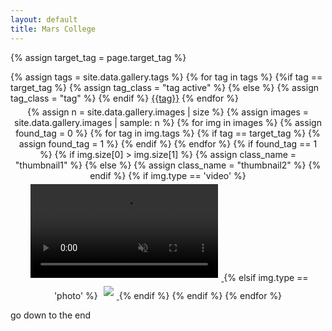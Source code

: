 ```yaml
---
layout: default
title: Mars College
---
```


{% assign target_tag = page.target_tag %}

<link rel="stylesheet" href="https://cdn.jsdelivr.net/gh/fancyapps/fancybox@3.5.7/dist/jquery.fancybox.min.css" />
<script src="https://cdn.jsdelivr.net/npm/jquery@3.5.1/dist/jquery.min.js"></script>
<script src="https://cdn.jsdelivr.net/gh/fancyapps/fancybox@3.5.7/dist/jquery.fancybox.min.js"></script>




<style>

    .tag {
        cursor: pointer;
        background-color: #f00;
        display: inline-block;
        padding:3px;
        margin:5px;
    }
    .tag.active {
        background-color:#ff0;
    }

    #images { 
        margin: 5px 5px;
        text-align: center;
    } 
        
    #images img, #images video { 
        transition: 0.2s;
        padding: 5px; 
    } 
        
    img:hover, video:hover { 
        /* filter: drop-shadow(2px 2px 2px green);  */
        /* transform: scale(1.05);  */
        background-color:#0f0; 
    } 

    img.thumbnail1, video.thumbnail1, img.thumbnail2, video.thumbnail2 {
        display: inline-block;
        margin: 5px;
        vertical-align: middle;
    }
    img.thumbnail1, video.thumbnail1  {
        max-height: 300px;
        height: auto;
        width: auto;
        max-width: 96%;
        
    }
    img.thumbnail2, video.thumbnail2  {
        max-height: 400px;
        height: auto;
        width: auto;
        max-width:96%;
    }
        
</style>


<div class="container">
    <div id="tags">
    {% assign tags = site.data.gallery.tags %} 
    {% for tag in tags %}
        {%if tag == target_tag %}
            {% assign tag_class = "tag active" %}
        {% else %}
            {% assign tag_class = "tag" %}
        {% endif %}
        <a href="/gallery/{{tag|replace:' ','_'}}" class="{{tag_class}}" id="tag_{{tag|replace:' ','_'}}">{{tag}}</a>
    {% endfor %}
    </div>
    <div id="images">
        {% assign n = site.data.gallery.images | size %}
        {% assign images = site.data.gallery.images | sample: n %}
        {% for img in images %}
            {% assign found_tag = 0 %}
            {% for tag in img.tags %} 
                {% if tag == target_tag %}
                    {% assign found_tag = 1 %}
                {% endif %}
            {% endfor %}
            {% if found_tag == 1 %}  
                {% if img.size[0] > img.size[1] %}
                    {% assign class_name = "thumbnail1" %}
                {% else %}
                    {% assign class_name = "thumbnail2" %}
                {% endif %}
                {% if img.type == 'video' %}
                <!--
                <a data-fancybox data-type="iframe" data-src="https://drive.google.com/file/d/{{img.gdrive}}/preview" sandbox="allow-same-origin allow-scripts allow-popups allow-forms" href="javascript:;">
                    <video class="{{class_name}}" autoplay playsinline muted loop>
                        <source src="/images/gallery/thumb/{{img.name}}" type="video/mp4">                    
                        Your browser does not support playing this video
                    </video>
                </a>
                -->
                <a href="https://dl.dropboxusercontent.com/sh/jr8gbitumdjw6dj/{{img.dropbox}}/{{img.name}}?dl=0" data-fancybox="gallery" > 
                    <video class="{{class_name}}" autoplay playsinline muted loop>
                        <source src="/images/gallery/thumb/{{img.name}}" type="video/mp4">                    
                        Your browser does not support playing this video
                    </video>
                </a>
                {% elsif img.type == 'photo' %}
                <a href="https://drive.google.com/uc?export=view&id={{img.gdrive}}" data-fancybox="gallery" > 
                    <img class="{{class_name}}" src="/images/gallery/thumb/{{img.name}}">
                </a>
                {% endif %}
            {% endif %}
        {% endfor %}
    </div>
</div>

go down to the end
<script>
    console.log("lets script it");
    jQuery.support.cors = true;
    console.log("lets script it end");
</script>

<!-- 
<p>
<iframe src="https://dl.dropboxusercontent.com/s/6l2u2834v7u85dq/A3-130%2BE6-27_n14_o08_r1.30_cr3_b0.05_1.00%2C1.00%2C1.00.mp4?dl=0" width="640" height="480"></iframe>
</p> -->